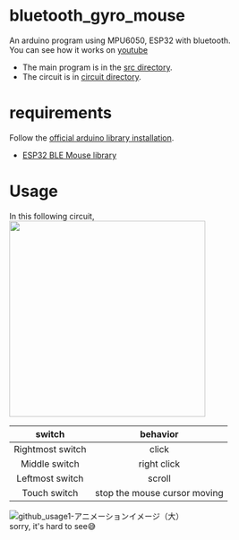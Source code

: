 # bluetooth_gyro_mouse
An arduino program using MPU6050, ESP32 with bluetooth.    
You can see how it works on [youtube](https://youtu.be/DzT40SCh3nI)  
- The main program is in the [src directory](src).  
- The circuit is in [circuit directory](circuit).  

# requirements
Follow the [official arduino library installation](https://www.arduino.cc/en/guide/libraries).  
- [ESP32 BLE Mouse library](https://github.com/T-vK/ESP32-BLE-Mouse)  

# Usage
In this following circuit,  
<img src="https://user-images.githubusercontent.com/22733958/118673461-fc42a100-b833-11eb-9869-2fa7800ffb94.png" width="350px">

|switch|behavior|
|:-:|:-:|
|Rightmost switch|click|
|Middle switch|right click|
|Leftmost switch|scroll|
|Touch switch|stop the mouse cursor moving|

![github_usage1-アニメーションイメージ（大）](https://user-images.githubusercontent.com/22733958/130589777-bb9e9679-aeb6-43dd-bc9e-a26c03030525.gif)  
sorry, it's hard to see😅

